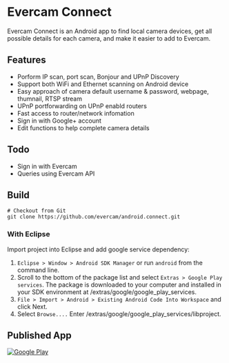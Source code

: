 # Evercam Connect

Evercam Connect is an Android app to find local camera devices, get all possible details for each camera, and make it easier to add to Evercam.

## Features

* Porform IP scan, port scan, Bonjour and UPnP Discovery
* Support both WiFi and Ethernet scanning on Android device
* Easy approach of camera default username & password, webpage, thumnail, RTSP stream
* UPnP portforwarding on UPnP enabld routers
* Fast access to router/network infomation
* Sign in with Google+ account
* Edit functions to help complete camera details

## Todo

* Sign in with Evercam
* Queries using Evercam API

## Build

    # Checkout from Git
    git clone https://github.com/evercam/android.connect.git

### With Eclipse

Import project into Eclipse and add google service dependency:

1. `Eclipse > Window > Android SDK Manager` or run `android` from the command line. 
2. Scroll to the bottom of the package list and select `Extras > Google Play services`. The package is downloaded to your computer and installed in your SDK environment at <android-sdk-folder>/extras/google/google_play_services.
3. `File > Import > Android > Existing Android Code Into Workspace` and click Next. 
4. Select `Browse....` Enter <android-sdk-folder>/extras/google/google_play_services/libproject.

## Published App
[![Google Play](http://developer.android.com/images/brand/en_generic_rgb_wo_45.png)](https://play.google.com/store/apps/details?id=io.evercam.connect&hl=en)
